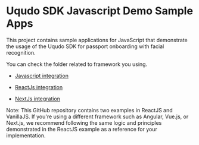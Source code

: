 # Uqudo SDK Javascript Demo Sample Apps

This project contains sample applications for JavaScript that demonstrate the usage of the Uqudo SDK for passport onboarding with facial recognition.

You can check the folder related to framework you using.

- [Javascript integration](./vanillaJS/README.md)

- [ReactJs integration](./reactJS/README.md)

- [NextJs integration](./NextJs/README.md)

Note: This GitHub repository contains two examples in ReactJS and VanillaJS. If you're using a different framework such as Angular, Vue.js, or Next.js, we recommend following the same logic and principles demonstrated in the ReactJS example as a reference for your implementation.
